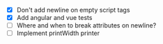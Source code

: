 * [X] Don't add newline on empty script tags
* [X] Add angular and vue tests
* [ ] Where and when to break attributes on newline?
* [ ] Implement printWidth printer
